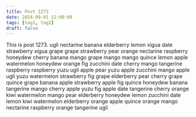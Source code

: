 ```yaml
---
title: Post 1273
date: 2024-09-01 12:00:00
tags: [tag1, tag2]
draft: false
---
```

This is post 1273.
ugli
nectarine
banana
elderberry
lemon
xigua
date
strawberry
xigua
grape
grape
strawberry
pear
orange
nectarine
raspberry
honeydew
cherry
banana
mango
grape
mango
mango
quince
lemon
apple
watermelon
honeydew
orange
fig
zucchini
date
cherry
mango
tangerine
raspberry
raspberry
yuzu
ugli
apple
pear
yuzu
apple
zucchini
mango
apple
ugli
yuzu
watermelon
strawberry
fig
grape
elderberry
pear
cherry
grape
quince
grape
banana
apple
strawberry
apple
fig
quince
honeydew
banana
tangerine
mango
cherry
apple
yuzu
fig
apple
date
tangerine
cherry
orange
kiwi
watermelon
mango
pear
elderberry
honeydew
lemon
zucchini
date
lemon
kiwi
watermelon
elderberry
orange
apple
quince
orange
mango
nectarine
raspberry
orange
tangerine
ugli

